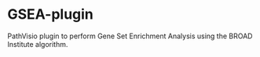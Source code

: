 # GSEA-plugin

PathVisio plugin to perform Gene Set Enrichment Analysis using the BROAD Institute algorithm.